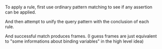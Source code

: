 To apply a rule, first use ordinary pattern matching
to see if any assertion can be applied.

And then attempt to unify the query pattern with the conclusion
of each rule.

And successful match produces frames.
(I guess frames are just equivalent to "some informations about binding variables"
in the high level idea)
